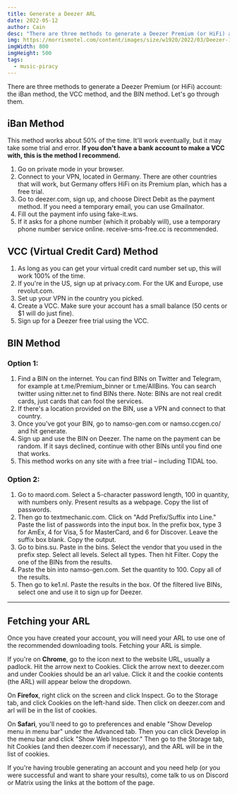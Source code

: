 ```yaml
---
title: Generate a Deezer ARL
date: 2022-05-12
author: Cain
desc: "There are three methods to generate a Deezer Premium (or HiFi) account: the iBan method, the VCC method, and the BIN method. Let's go through them."
img: https://morrismotel.com/content/images/size/w1920/2022/03/Deezer-1.jpg
imgWidth: 800
imgHeight: 500
tags:
  - music-piracy
---
```


There are three methods to generate a Deezer Premium (or HiFi) account: the iBan method, the VCC method, and the BIN method. Let's go through them.

## iBan Method
This method works about 50% of the time. It'll work eventually, but it may take some trial and error. **If you don't have a bank account to make a VCC with, this is the method I recommend.**
1. Go on private mode in your browser.
2. Connect to your VPN, located in Germany. There are other countries that will work, but Germany offers HiFi on its Premium plan, which has a free trial.
3. Go to deezer.com, sign up, and choose Direct Debit as the payment method. If you need a temporary email, you can use Gmailnator.
4. Fill out the payment info using fake-it.ws.
5. If it asks for a phone number (which it probably will), use a temporary phone number service online. receive-sms-free.cc is recommended.

## VCC (Virtual Credit Card) Method
1. As long as you can get your virtual credit card number set up, this will work 100% of the time.
2. If you're in the US, sign up at privacy.com. For the UK and Europe, use revolut.com.
3. Set up your VPN in the country you picked.
4. Create a VCC. Make sure your account has a small balance (50 cents or $1 will do just fine).
5. Sign up for a Deezer free trial using the VCC.

## BIN Method
### Option 1:
1. Find a BIN on the internet. You can find BINs on Twitter and Telegram, for example at t.me/Premium_binner or t.me/AllBins. You can search twitter using nitter.net to find BINs there. Note: BINs are not real credit cards, just cards that can fool the services.
2. If there's a location provided on the BIN, use a VPN and connect to that country.
3. Once you've got your BIN, go to namso-gen.com or namso.ccgen.co/ and hit generate.
4. Sign up and use the BIN on Deezer. The name on the payment can be random. If it says declined, continue with other BINs until you find one that works.
5. This method works on any site with a free trial – including TIDAL too.

### Option 2:
1. Go to maord.com. Select a 5-character password length, 100 in quantity, with numbers only. Present results as a webpage. Copy the list of passwords.
2. Then go to textmechanic.com. Click on "Add Prefix/Suffix into Line." Paste the list of passwords into the input box. In the prefix box, type 3 for AmEx, 4 for Visa, 5 for MasterCard, and 6 for Discover. Leave the suffix box blank. Copy the output.
3. Go to bins.su. Paste in the bins. Select the vendor that you used in the prefix step. Select all levels. Select all types. Then hit Filter. Copy the one of the BINs from the results.
4. Paste the bin into namso-gen.com. Set the quantity to 100. Copy all of the results.
5. Then go to ke1.nl. Paste the results in the box. Of the filtered live BINs, select one and use it to sign up for Deezer.

---

## Fetching your ARL
Once you have created your account, you will need your ARL to use one of the recommended downloading tools. Fetching your ARL is simple.

If you're on **Chrome**, go to the icon next to the website URL, usually a padlock. Hit the arrow next to Cookies. Click the arrow next to deezer.com and under Cookies should be an arl value. Click it and the cookie contents (the ARL) will appear below the dropdown.

On **Firefox**, right click on the screen and click Inspect. Go to the Storage tab, and click Cookies on the left-hand side. Then click on deezer.com and arl will be in the list of cookies.

On **Safari**, you'll need to go to preferences and enable "Show Develop menu in menu bar" under the Advanced tab. Then you can click Develop in the menu bar and click "Show Web Inspector." Then go to the Storage tab, hit Cookies (and then deezer.com if necessary), and the ARL will be in the list of cookies.

If you're having trouble generating an account and you need help (or you were successful and want to share your results), come talk to us on Discord or Matrix using the links at the bottom of the page. 